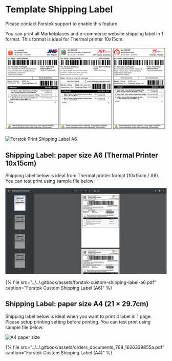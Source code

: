 # Template Shipping Label

Please contact Forstok support to enable this feature.

You can print all Marketplaces and e-commerce website shipping label in 1 format. This format is ideal for Thermal printer 10x15cm. 

![Shipping Label A6](../../.gitbook/assets/screen-shot-2021-06-14-at-11.37.11-am.png)

![Forstok Print Shipping Label A6](../../.gitbook/assets/forstok-print-label.gif)

## Shipping Label: paper size A6 \(Thermal Printer 10x15cm\)

Shipping label below is ideal from Thermal printer format \(10x15cm / A6\). You can test print using sample file below:

![A6 ideal for thermal printer](../../.gitbook/assets/screen-shot-2021-07-15-at-5.13.11-pm.png)

{% file src="../../.gitbook/assets/forstok-custom-shipping-label-a6.pdf" caption="Forstok Custom Shipping Label \(A6\)" %}

## Shipping Label: paper size A4 \(21 × 29.7cm\)

Shipping label below is ideal when you want to print 4 label in 1 page.  Please setup printing setting before printing. You can test print using sample file below:

![A4 paper size](../../.gitbook/assets/screen-shot-2021-07-16-at-5.13.55-pm%20%281%29.png)

{% file src="../../.gitbook/assets/orders\_documents\_768\_1626339855a.pdf" caption="Forstok Custom Shipping Label \(A4\)" %}



